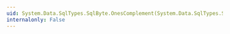 ```yaml
---
uid: System.Data.SqlTypes.SqlByte.OnesComplement(System.Data.SqlTypes.SqlByte)
internalonly: False
---
```

